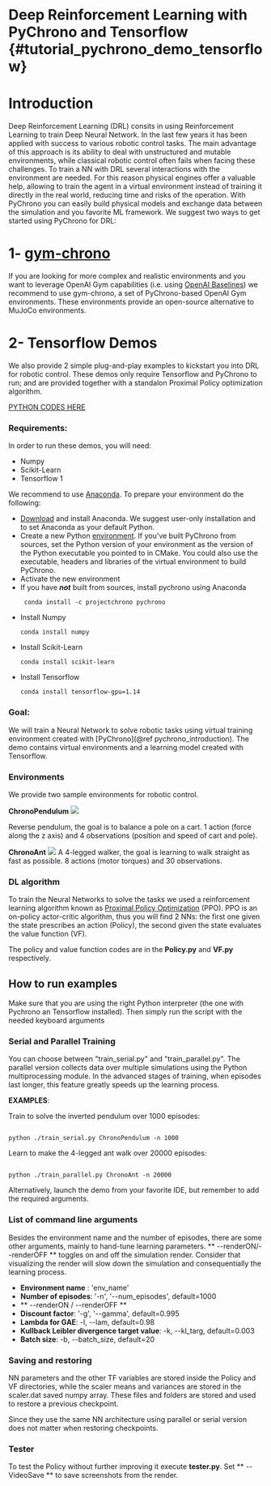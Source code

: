 Deep Reinforcement Learning with PyChrono and Tensorflow {#tutorial_pychrono_demo_tensorflow}
==========================

# Introduction
Deep Reinforcement Learning (DRL) consits in using Reinforcement Learning to train Deep Neural Network. In the last few years it has been applied with success to various robotic control tasks. 
The main advantage of this approach is its ability to deal with unstructured and mutable environments, while classical robotic control often fails when facing these challenges.
To train a NN with DRL several interactions with the environment are needed. For this reason physical engines offer a valuable help, allowing to train the agent in a virtual environment instead of training it directly in the real world, reducing time and risks of the operation.
With PyChrono you can easily build physical models and exchange data between the simulation and you favorite ML framework. 
We suggest two ways to get started using PyChrono for DRL:

# 1- [gym-chrono](https://github.com/projectchrono/gym-chrono)
 
If you are looking for more complex and realistic environments and you want to leverage OpenAI Gym capabilities (i.e. using [OpenAI Baselines](https://github.com/openai/baselines)) we recommend to use gym-chrono, a set of PyChrono-based OpenAI Gym environments. 
These environments provide an open-source alternative to MuJoCo environments.
# 2- Tensorflow Demos
We also provide 2 simple plug-and-play examples to kickstart you into DRL for robotic control. These demos only require Tensorflow and PyChrono to run; and are provided together with a standalon Proximal Policy optimization algorithm.

[PYTHON CODES HERE](https://github.com/projectchrono/chrono/tree/develop/src/demos/python/chrono-tensorflow)

### Requirements:
In order to run these demos, you will need:
* Numpy
* Scikit-Learn
* Tensorflow 1

We recommend to use [Anaconda](https://www.anaconda.com/). To prepare your environment do the following:
* [Download](https://www.anaconda.com/distribution/) and install Anaconda. We suggest user-only installation and to set Anaconda as your default Python.
* Create a new Python [environment](https://docs.conda.io/projects/conda/en/latest/user-guide/tasks/manage-environments.html). If you've built PyChrono from sources, set the Python version of your environment as the version of the Python executable you pointed to in CMake. You could also use the executable, headers and libraries of the virtual environment to build PyChrono.
* Activate the new environment 
* If you have ***not*** built from sources, install pychrono using Anaconda 
    ~~~~~~~~~~~~~{.sh}
     conda install -c projectchrono pychrono 
    ~~~~~~~~~~~~~
* Install Numpy
     ~~~~~~~~~~~~~{.sh}
     conda install numpy
    ~~~~~~~~~~~~~
* Install Scikit-Learn
    ~~~~~~~~~~~~~{.sh}
    conda install scikit-learn 
    ~~~~~~~~~~~~~
* Install Tensorflow
    ~~~~~~~~~~~~~{.sh}
    conda install tensorflow-gpu=1.14
    ~~~~~~~~~~~~~
### Goal:
We will train a Neural Network to solve robotic tasks using virtual training environment created with [PyChrono](@ref pychrono_introduction).
The demo contains virtual environments and a learning model created with Tensorflow. 

### Environments
We provide two sample environments for robotic control. 

**ChronoPendulum** 
![](http://projectchrono.org/assets/manual/Tutorial_tensorflow_pendulum.jpg)

Reverse pendulum, the goal is to balance a pole on a cart.  1 action (force along the z axis) and 4 observations (position and speed of cart and pole).

**ChronoAnt** 
![](http://projectchrono.org/assets/manual/Tutorial_tensorflow_ant.jpg)
A 4-legged walker, the goal is learning to walk straight as fast as possible. 8 actions (motor torques) and 30 observations.

### DL algorithm

To train the Neural Networks to solve the tasks we used a reinforcement learning algorithm known as [Proximal Policy Optimization](https://arxiv.org/abs/1707.06347) (PPO). PPO is an on-policy actor-critic algorithm, thus you will find 2 NNs: the first one given the state prescribes an action (Policy), the second given the state evaluates the value function (VF).

The policy and value function codes are in the **Policy.py** and **VF.py** respectively.


## How to run examples
Make sure that you are using the right Python interpreter (the one with Pychrono an Tensorflow installed). 
Then simply run the script with the needed keyboard arguments

### Serial and Parallel Training
You can choose between "train_serial.py" and "train_parallel.py". The parallel version collects data over multiple simulations using the Python multiprocessing module. In the advanced stages of training, when episodes last longer, this feature greatly speeds up the learning process. 

**EXAMPLES**: 

Train to solve the inverted pendulum over 1000 episodes:

~~~~~~~~~~~~~{.sh}

python ./train_serial.py ChronoPendulum -n 1000

~~~~~~~~~~~~~

Learn to make the 4-legged ant walk over 20000 episodes:

~~~~~~~~~~~~~{.sh}

python ./train_parallel.py ChronoAnt -n 20000

~~~~~~~~~~~~~

Alternatively, launch the demo from your favorite IDE, but remember to add the required arguments.

### List of command line arguments
Besides the environment name and the number of episodes, there are some other arguments, mainly to hand-tune learning parameters.
** --renderON/--renderOFF ** toggles on and off the simulation render. Consider that visualizing the render will slow down the simulation and consequentially the learning process.

 - **Environment name** : 'env_name'
 - **Number of episodes**: '-n', '--num_episodes', default=1000
 - ** --renderON   /    --renderOFF **
 - **Discount factor**: '-g', '--gamma', default=0.995
 - **Lambda for GAE**: -l, --lam, default=0.98
 - **Kullback Leibler divergence target value**: -k, --kl_targ, default=0.003
 - **Batch size**: -b, --batch_size, default=20

### Saving and restoring

NN parameters and the other TF variables are stored inside the Policy and VF directories, while the scaler means and variances are stored in the scaler.dat saved numpy array. These files and folders are stored and used to restore a previous checkpoint.

Since they use the same NN architecture using parallel or serial version does not matter when restoring checkpoints.

### Tester

To test the Policy without further improving it execute **tester.py**. Set ** --VideoSave ** to save screenshots from the render.

